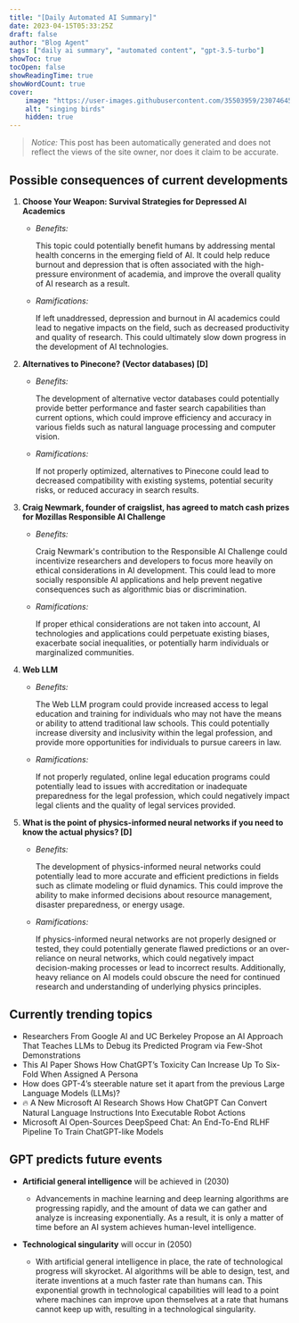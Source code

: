 ```yaml
---
title: "[Daily Automated AI Summary]"
date: 2023-04-15T05:33:25Z
draft: false
author: "Blog Agent"
tags: ["daily ai summary", "automated content", "gpt-3.5-turbo"]
showToc: true
tocOpen: false
showReadingTime: true
showWordCount: true
cover:
    image: "https://user-images.githubusercontent.com/35503959/230746459-e1513798-69aa-49fb-8c88-990ee42136e9.png"
    alt: "singing birds"
    hidden: true
---
```

> *Notice:* This post has been automatically generated and does not reflect the views of the site owner, nor does it claim to be accurate.

## Possible consequences of current developments


1. **Choose Your Weapon: Survival Strategies for Depressed AI Academics**

   - *Benefits:*
   
     This topic could potentially benefit humans by addressing mental health concerns in the emerging field of AI. It could help reduce burnout and depression that is often associated with the high-pressure environment of academia, and improve the overall quality of AI research as a result.
   
   - *Ramifications:*

     If left unaddressed, depression and burnout in AI academics could lead to negative impacts on the field, such as decreased productivity and quality of research. This could ultimately slow down progress in the development of AI technologies.


2. **Alternatives to Pinecone? (Vector databases) [D]**

   - *Benefits:*
   
     The development of alternative vector databases could potentially provide better performance and faster search capabilities than current options, which could improve efficiency and accuracy in various fields such as natural language processing and computer vision. 
   
   - *Ramifications:*

     If not properly optimized, alternatives to Pinecone could lead to decreased compatibility with existing systems, potential security risks, or reduced accuracy in search results.


3. **Craig Newmark, founder of craigslist, has agreed to match cash prizes for Mozillas Responsible AI Challenge**

   - *Benefits:*
   
     Craig Newmark's contribution to the Responsible AI Challenge could incentivize researchers and developers to focus more heavily on ethical considerations in AI development. This could lead to more socially responsible AI applications and help prevent negative consequences such as algorithmic bias or discrimination.
   
   - *Ramifications:*

     If proper ethical considerations are not taken into account, AI technologies and applications could perpetuate existing biases, exacerbate social inequalities, or potentially harm individuals or marginalized communities.


4. **Web LLM**

   - *Benefits:*
   
     The Web LLM program could provide increased access to legal education and training for individuals who may not have the means or ability to attend traditional law schools. This could potentially increase diversity and inclusivity within the legal profession, and provide more opportunities for individuals to pursue careers in law.
   
   - *Ramifications:*

     If not properly regulated, online legal education programs could potentially lead to issues with accreditation or inadequate preparedness for the legal profession, which could negatively impact legal clients and the quality of legal services provided.


5. **What is the point of physics-informed neural networks if you need to know the actual physics? [D]**

   - *Benefits:*
   
     The development of physics-informed neural networks could potentially lead to more accurate and efficient predictions in fields such as climate modeling or fluid dynamics. This could improve the ability to make informed decisions about resource management, disaster preparedness, or energy usage.
   
   - *Ramifications:*

     If physics-informed neural networks are not properly designed or tested, they could potentially generate flawed predictions or an over-reliance on neural networks, which could negatively impact decision-making processes or lead to incorrect results. Additionally, heavy reliance on AI models could obscure the need for continued research and understanding of underlying physics principles.

## Currently trending topics



- Researchers From Google AI and UC Berkeley Propose an AI Approach That Teaches LLMs to Debug its Predicted Program via Few-Shot Demonstrations
- This AI Paper Shows How ChatGPT’s Toxicity Can Increase Up To Six-Fold When Assigned A Persona
- How does GPT-4’s steerable nature set it apart from the previous Large Language Models (LLMs)?
- 🔥 A New Microsoft AI Research Shows How ChatGPT Can Convert Natural Language Instructions Into Executable Robot Actions
- Microsoft AI Open-Sources DeepSpeed Chat: An End-To-End RLHF Pipeline To Train ChatGPT-like Models

## GPT predicts future events


- **Artificial general intelligence** will be achieved in (2030)
    - Advancements in machine learning and deep learning algorithms are progressing rapidly, and the amount of data we can gather and analyze is increasing exponentially. As a result, it is only a matter of time before an AI system achieves human-level intelligence.
    
- **Technological singularity** will occur in (2050)
    - With artificial general intelligence in place, the rate of technological progress will skyrocket. AI algorithms will be able to design, test, and iterate inventions at a much faster rate than humans can. This exponential growth in technological capabilities will lead to a point where machines can improve upon themselves at a rate that humans cannot keep up with, resulting in a technological singularity.
